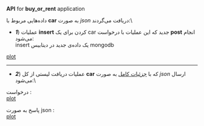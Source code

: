 **API** for **buy_or_rent** application 

داده‌هایی مربوط با **car** به صورت _json_ دریافت می‌گردند:\
* ***1***) عملیات **insert** کردن برای یک car جدید که این عملیات با درخواست **post** انجام می‌شود:\
insert یک داده‌ی جدید در دیتابیس mongodb

[plot](/home/zield/Pictures/1.png)

--------------------------------------------------------------------------------

* ***2***) عملیات دریافت لیستی از کل **car** که با <u>جزئیات کامل</u> به صورت _json_ ارسال می‌شود:\

درخواست :\
[plot](/home/zield/Pictures/2.png) 

پاسخ به صورت json :\
[plot](/home/zield/Pictures/3.png)



